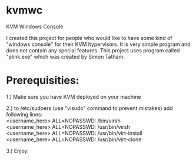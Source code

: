 # kvmwc
KVM Windows Console

I created this project for people who would like to have some kind of "windows console" for their KVM hypervisors. It is very simple program and does not contain any special features. This project uses program called "plink.exe" which was created by Simon Tatham. 

Prerequisities:
=======================================

1.) Make sure you have KVM deployed on your machine

2.) to /etc/sudoers (use "visudo" command to prevent mistakes) add following lines:     
<username_here> ALL=NOPASSWD: /bin/virsh     
<username_here> ALL=NOPASSWD: /usr/bin/virsh     
<username_here> ALL=NOPASSWD: /usr/bin/virt-install     
<username_here> ALL=NOPASSWD: /usr/bin/virt-clone     

3.) Enjoy.